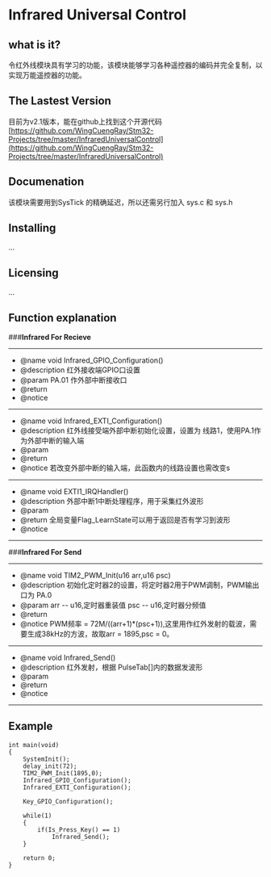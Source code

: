 # Infrared Universal Control #

what is it?
---------

令红外线模块具有学习的功能，该模块能够学习各种遥控器的编码并完全复制，以实现万能遥控器的功能。

The Lastest Version
---------

目前为v2.1版本，能在github上找到这个开源代码[https://github.com/WingCuengRay/Stm32-Projects/tree/master/InfraredUniversalControl](https://github.com/WingCuengRay/Stm32-Projects/tree/master/InfraredUniversalControl)

Documenation
---------

该模块需要用到SysTick 的精确延迟，所以还需另行加入 sys.c 和 sys.h


Installing
---------

...


Licensing
---------

...


Function explanation
---------
###**Infrared For Recieve**
****************
 *  @name				void Infrared_GPIO_Configuration()
 *	@description		红外接收端GPIO口设置
 *	@param				PA.01 作外部中断接收口
 *	@return		
 *  @notice 
****************
 *  @name				void Infrared_EXTI_Configuration()
 *	@description		红外线接受端外部中断初始化设置，设置为 线路1，使用PA.1作为外部中断的输入端
 *	@param					
 *	@return		
 *  @notice				若改变外部中断的输入端，此函数内的线路设置也需改变s
****************
 *  @name				void EXTI1_IRQHandler()
 *	@description		外部中断1中断处理程序，用于采集红外波形
 *	@param			
 *	@return				全局变量Flag_LearnState可以用于返回是否有学习到波形
 *  @notice
****************

###**Infrared For Send**
****************
 *  @name				void TIM2_PWM_Init(u16 arr,u16 psc)
 *	@description		初始化定时器2的设置，将定时器2用于PWM调制，PWM输出口为 PA.0
 *	@param				arr --	u16,定时器重装值
						psc --	u16,定时器分频值							
 *	@return		
 *  @notice				PWM频率 = 72M/((arr+1)*(psc+1)),这里用作红外发射的载波，需要生成38kHz的方波，故取arr = 1895,psc = 0。
****************
 *  @name				void Infrared_Send()
 *	@description		红外发射，根据 PulseTab[]内的数据发波形
 *	@param			
 *	@return		
 *  @notice
****************



Example
---------
    int main(void)
    {
    	SystemInit();
    	delay_init(72);
    	TIM2_PWM_Init(1895,0);
    	Infrared_GPIO_Configuration();
    	Infrared_EXTI_Configuration();
    	
    	Key_GPIO_Configuration();
    	
    	while(1)
    	{
    		if(Is_Press_Key() == 1)
    			Infrared_Send();
    	}
    
    	return 0;
    }




